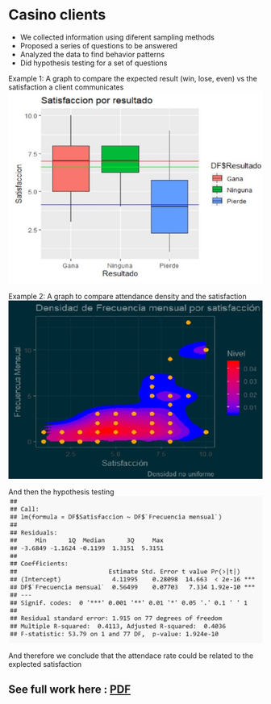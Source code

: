 # Casino clients
 - We collected information using diferent sampling methods
 - Proposed a series of questions to be answered 
 - Analyzed the data to find behavior patterns 
 - Did hypothesis testing for a set of questions

Example 1:
A graph to compare the expected result (win, lose, even) vs the satisfaction a client communicates
<br />
![](https://github.com/Flrotm/Projects/blob/master/Data%20analysis/images/grafico.JPG )


Example 2:
A graph to compare attendance density and the satisfaction
<br />
![](https://github.com/Flrotm/Projects/blob/master/Data%20analysis/images/graf2.JPG )

And then the hypothesis testing
<br />
![](https://github.com/Flrotm/Projects/blob/master/Data%20analysis/images/hyp.JPG )

And therefore we conclude that the attendace rate could be related to the explected satisfaction

## See full work here : [PDF](Casino.pdf)
